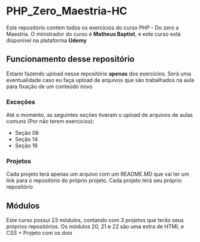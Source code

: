 ﻿# PHP_Zero_Maestria-HC

Este repositório contém todos os exercícios do curso PHP - Do zero a Maestria. O ministrador do curso é **Matheus Baptist**, e este curso está disponível na plataforma **Udemy**

## Funcionamento desse repositório
Estarei fazendo upload nesse repositório **apenas** dos exercícios. Será uma eventualidade caso eu faça upload de arquivos que são trabalhados na aula para fixação de um conteúdo novo
### Exceções
Até o momento, as seguintes seções tiveram o upload de arquivos de aulas comuns (Por não terem exercicios):
* Seção 08
* Seção 14
* Seção 16

### Projetos
Cada projeto terá apenas um arquivo com um README.MD que vai ter um link para o repositório do próprio projeto. Cada projeto terá seu próprio repositório 

## Módulos
Este curso possui 23 módulos, contando com 3 projetos que terão seus próprios repositórios. Os módulos 20, 21 e 22 são uma extra de HTML e CSS + Projeto com os dois
